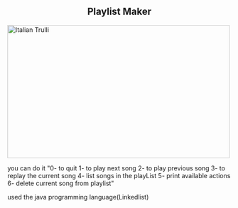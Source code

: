 <center><p><h2>Playlist Maker</h2></p></center>
<img src="https://assets-global.website-files.com/5deef90e2b03a42deaf1f5f9/5dfbc118b074186ea74e058b_Music-Playlist_Octiive-Blog-Post-Feat-Image.jpg" alt="Italian Trulli" style="width:500px;height:300px;">
<p>you can do it "0- to quit
1- to play next song
2- to play previous song
3- to replay the current song
4- list songs in the playList
5- print available actions
6- delete current song from playlist"
<p> used the java programming language(Linkedlist)</p>
